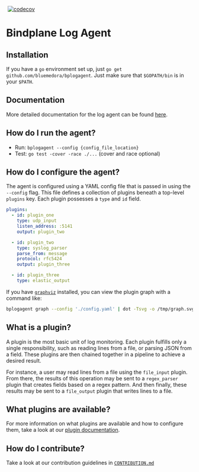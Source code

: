 [![<BlueMedora>](https://circleci.com/gh/BlueMedora/bplogagent.svg?style=shield&circle-token=b3a927f2797a62157b99f1e592edc0b14b764e8c)](https://app.circleci.com/pipelines/github/BlueMedora/bplogagent)
[![codecov](https://codecov.io/gh/BlueMedora/bplogagent/branch/master/graph/badge.svg?token=MvU9xtiqxd)](https://codecov.io/gh/BlueMedora/bplogagent)

# Bindplane Log Agent

## Installation

If you have a `go` environment set up, just `go get github.com/bluemedora/bplogagent`. Just make sure that `$GOPATH/bin` is in your `$PATH`.

## Documentation

More detailed documentation for the log agent can be found [here](https://github.com/bluemedora/bplogagent-docs).

## How do I run the agent?
- Run: `bplogagent --config {config_file_location}`
- Test: `go test -cover -race ./...` (cover and race optional)

## How do I configure the agent?
The agent is configured using a YAML config file that is passed in using the `--config` flag. This file defines a collection of plugins beneath a top-level `plugins` key. Each plugin possesses a `type` and `id` field.

```yaml
plugins:
  - id: plugin_one
    type: udp_input
    listen_address: :5141
    output: plugin_two

  - id: plugin_two
    type: syslog_parser
    parse_from: message
    protocol: rfc5424
    output: plugin_three

  - id: plugin_three
    type: elastic_output
```

If you have [`graphviz`](https://graphviz.org/) installed, you can view the plugin graph with a command like:
```bash
bplogagent graph --config './config.yaml' | dot -Tsvg -o /tmp/graph.svg && open /tmp/graph.svg
```

## What is a plugin?
A plugin is the most basic unit of log monitoring. Each plugin fulfills only a single responsibility, such as reading lines from a file, or parsing JSON from a field. These plugins are then chained together in a pipeline to achieve a desired result.

For instance, a user may read lines from a file using the `file_input` plugin. From there, the results of this operation may be sent to a `regex_parser` plugin that creates fields based on a regex pattern. And then finally, these results may be sent to a `file_output` plugin that writes lines to a file.

## What plugins are available?
For more information on what plugins are available and how to configure them, take a look at our [plugin documentation](https://github.com/bluemedora/bplogagent-docs).

## How do I contribute?

Take a look at our contribution guidelines in [`CONTRIBUTION.md`](./CONTRIBUTION.md)
